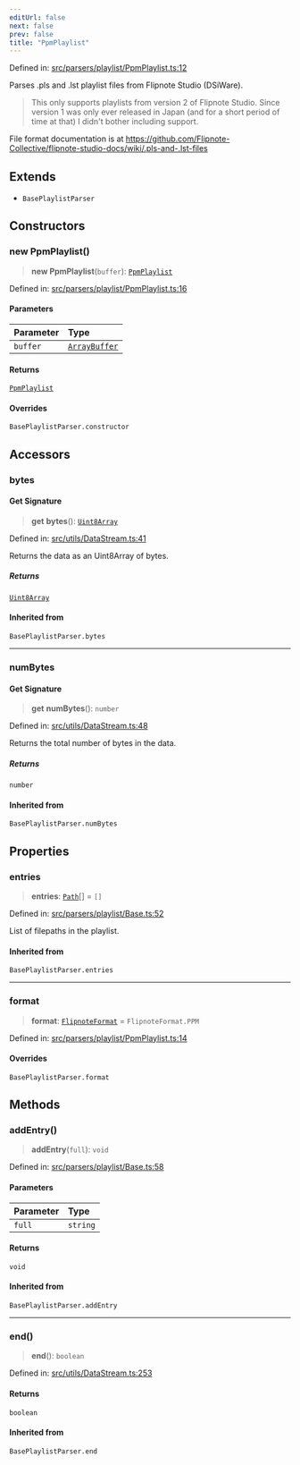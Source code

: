 ```yaml
---
editUrl: false
next: false
prev: false
title: "PpmPlaylist"
---
```


Defined in: [src/parsers/playlist/PpmPlaylist.ts:12](https://github.com/jaames/flipnote.js/blob/70a96e94737c1e7105e9b3794d97b5baff2fd78b/src/parsers/playlist/PpmPlaylist.ts#L12)

Parses .pls and .lst playlist files from Flipnote Studio (DSiWare).

> This only supports playlists from version 2 of Flipnote Studio.
> Since version 1 was only ever released in Japan (and for a short period of time at that) I didn't bother including support.

File format documentation is at https://github.com/Flipnote-Collective/flipnote-studio-docs/wiki/.pls-and-.lst-files

## Extends

- `BasePlaylistParser`

## Constructors

### new PpmPlaylist()

> **new PpmPlaylist**(`buffer`): [`PpmPlaylist`](/api/namespaces/playlist/classes/ppmplaylist/)

Defined in: [src/parsers/playlist/PpmPlaylist.ts:16](https://github.com/jaames/flipnote.js/blob/70a96e94737c1e7105e9b3794d97b5baff2fd78b/src/parsers/playlist/PpmPlaylist.ts#L16)

#### Parameters

| Parameter | Type |
| :------ | :------ |
| `buffer` | [`ArrayBuffer`](https://developer.mozilla.org/docs/Web/JavaScript/Reference/Global_Objects/ArrayBuffer) |

#### Returns

[`PpmPlaylist`](/api/namespaces/playlist/classes/ppmplaylist/)

#### Overrides

`BasePlaylistParser.constructor`

## Accessors

### bytes

#### Get Signature

> **get** **bytes**(): [`Uint8Array`](https://developer.mozilla.org/docs/Web/JavaScript/Reference/Global_Objects/Uint8Array)

Defined in: [src/utils/DataStream.ts:41](https://github.com/jaames/flipnote.js/blob/70a96e94737c1e7105e9b3794d97b5baff2fd78b/src/utils/DataStream.ts#L41)

Returns the data as an Uint8Array of bytes.

##### Returns

[`Uint8Array`](https://developer.mozilla.org/docs/Web/JavaScript/Reference/Global_Objects/Uint8Array)

#### Inherited from

`BasePlaylistParser.bytes`

***

### numBytes

#### Get Signature

> **get** **numBytes**(): `number`

Defined in: [src/utils/DataStream.ts:48](https://github.com/jaames/flipnote.js/blob/70a96e94737c1e7105e9b3794d97b5baff2fd78b/src/utils/DataStream.ts#L48)

Returns the total number of bytes in the data.

##### Returns

`number`

#### Inherited from

`BasePlaylistParser.numBytes`

## Properties

### entries

> **entries**: [`Path`](/api/namespaces/playlist/interfaces/path/)[] = `[]`

Defined in: [src/parsers/playlist/Base.ts:52](https://github.com/jaames/flipnote.js/blob/70a96e94737c1e7105e9b3794d97b5baff2fd78b/src/parsers/playlist/Base.ts#L52)

List of filepaths in the playlist.

#### Inherited from

`BasePlaylistParser.entries`

***

### format

> **format**: [`FlipnoteFormat`](/api/enumerations/flipnoteformat/) = `FlipnoteFormat.PPM`

Defined in: [src/parsers/playlist/PpmPlaylist.ts:14](https://github.com/jaames/flipnote.js/blob/70a96e94737c1e7105e9b3794d97b5baff2fd78b/src/parsers/playlist/PpmPlaylist.ts#L14)

#### Overrides

`BasePlaylistParser.format`

## Methods

### addEntry()

> **addEntry**(`full`): `void`

Defined in: [src/parsers/playlist/Base.ts:58](https://github.com/jaames/flipnote.js/blob/70a96e94737c1e7105e9b3794d97b5baff2fd78b/src/parsers/playlist/Base.ts#L58)

#### Parameters

| Parameter | Type |
| :------ | :------ |
| `full` | `string` |

#### Returns

`void`

#### Inherited from

`BasePlaylistParser.addEntry`

***

### end()

> **end**(): `boolean`

Defined in: [src/utils/DataStream.ts:253](https://github.com/jaames/flipnote.js/blob/70a96e94737c1e7105e9b3794d97b5baff2fd78b/src/utils/DataStream.ts#L253)

#### Returns

`boolean`

#### Inherited from

`BasePlaylistParser.end`
